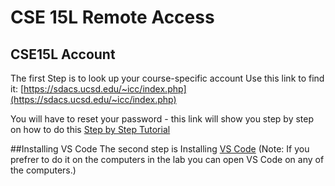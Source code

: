 # CSE 15L Remote Access

## CSE15L Account 
The first Step is to look up your course-specific account Use this link to find it:
[https://sdacs.ucsd.edu/~icc/index.php](https://sdacs.ucsd.edu/~icc/index.php)

You will have to reset your password - this link will show you step by step on how to do this [Step by Step Tutorial](https://drive.google.com/file/d/17IDZn8Qq7Q0RkYMxdiIR0o6HJ3B5YqSW/view)

##Installing VS Code
The second step is Installing [VS Code](https://code.visualstudio.com/)
(Note: If you prefrer to do it on the computers in the lab you can open VS Code on any of the computers.)

